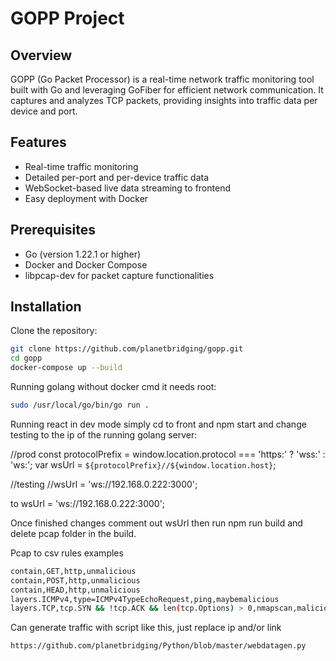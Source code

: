 # GOPP Project

## Overview
GOPP (Go Packet Processor) is a real-time network traffic monitoring tool built with Go and leveraging GoFiber for efficient network communication. It captures and analyzes TCP packets, providing insights into traffic data per device and port.

## Features
- Real-time traffic monitoring
- Detailed per-port and per-device traffic data
- WebSocket-based live data streaming to frontend
- Easy deployment with Docker

## Prerequisites
- Go (version 1.22.1 or higher)
- Docker and Docker Compose
- libpcap-dev for packet capture functionalities

## Installation

Clone the repository:

```bash
git clone https://github.com/planetbridging/gopp.git
cd gopp
docker-compose up --build
```

Running golang without docker cmd it needs root:
```bash
sudo /usr/local/go/bin/go run .
```

Running react in dev mode simply cd to front and npm start and change testing to the ip of the running golang server:

//prod
const protocolPrefix = window.location.protocol === 'https:' ? 'wss:' : 'ws:';
var wsUrl = `${protocolPrefix}//${window.location.host}`;

//testing
//wsUrl = 'ws://192.168.0.222:3000';

to
wsUrl = 'ws://192.168.0.222:3000';


Once finished changes comment out wsUrl then run npm run build and delete pcap folder in the build.


Pcap to csv rules examples

```bash
contain,GET,http,unmalicious
contain,POST,http,unmalicious
contain,HEAD,http,unmalicious
layers.ICMPv4,type=ICMPv4TypeEchoRequest,ping,maybemalicious
layers.TCP,tcp.SYN && !tcp.ACK && len(tcp.Options) > 0,nmapscan,malicious
```

Can generate traffic with script like this, just replace ip and/or link
```bash
https://github.com/planetbridging/Python/blob/master/webdatagen.py
```